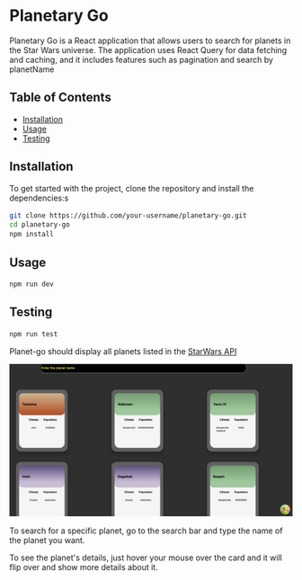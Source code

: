 # Planetary Go

Planetary Go is a React application that allows users to search for planets in the Star Wars universe. The application uses React Query for data fetching and caching, and it includes features such as pagination and search by planetName

## Table of Contents

- [Installation](#installation)
- [Usage](#usage)
- [Testing](#testing)

## Installation

To get started with the project, clone the repository and install the dependencies:s

```bash
git clone https://github.com/your-username/planetary-go.git
cd planetary-go
npm install
```

## Usage

```bash
npm run dev
```

## Testing

```bash
npm run test
```

Planet-go should display all planets listed in the [StarWars API](https://swapi.dev/)

![Dashboard](./public/dashboard.png)

To search for a specific planet, go to the search bar and type the name of the planet you want.

To see the planet's details, just hover your mouse over the card and it will flip over and show more details about it.